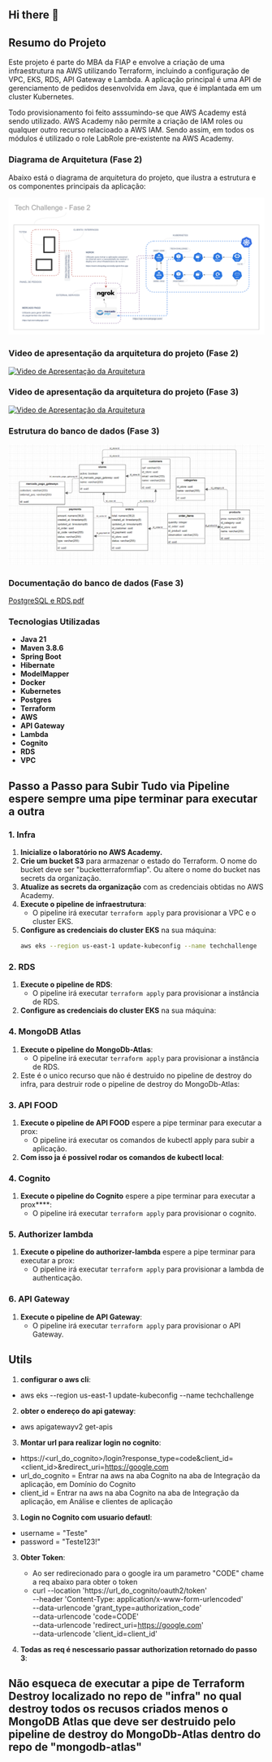 ## Hi there 👋

## Resumo do Projeto

Este projeto é parte do MBA da FIAP e envolve a criação de uma infraestrutura na AWS utilizando Terraform, incluindo a configuração de VPC, EKS, RDS, API Gateway e Lambda. A aplicação principal é uma API de gerenciamento de pedidos desenvolvida em Java, que é implantada em um cluster Kubernetes.

Todo provisionamento foi feito asssumindo-se que AWS Academy está sendo utilizado.  AWS Academy não permite a criação de IAM roles ou qualquer outro recurso relacioado a AWS IAM. Sendo assim, em todos os módulos é utilizado o role LabRole pre-existente na AWS Academy.


### Diagrama de Arquitetura (Fase 2)

Abaixo está o diagrama de arquitetura do projeto, que ilustra a estrutura e os componentes principais da aplicação:

![Diagrama de Arquitetura](image/tech_challenge_architecture.svg)

### Video de apresentação da arquitetura do projeto (Fase 2)

[![Video de Apresentação da Arquitetura](https://img.youtube.com/vi/7pZ2tByl9t8/0.jpg)](https://www.youtube.com/watch?v=7pZ2tByl9t8)

### Video de apresentação da arquitetura do projeto (Fase 3)

[![Video de Apresentação da Arquitetura](https://img.youtube.com/vi/MuOje_GppsU/0.jpg)](https://youtu.be/MuOje_GppsU)
### Estrutura do banco de dados (Fase 3)

![img.png](image%2Fimg.png)

### Documentação do banco de dados (Fase 3)

[PostgreSQL e RDS.pdf](..%2Fpdf%2FPostgreSQL%20e%20RDS.pdf)

### Tecnologias Utilizadas

- **Java 21**
- **Maven 3.8.6**
- **Spring Boot**
- **Hibernate**
- **ModelMapper**
- **Docker**
- **Kubernetes**
- **Postgres**
- **Terraform**
- **AWS**
- **API Gateway**
- **Lambda**
- **Cognito**
- **RDS**
- **VPC**

## Passo a Passo para Subir Tudo via Pipeline espere sempre uma pipe terminar para executar a outra

### 1. Infra

1. **Inicialize o laboratório no AWS Academy.**
2. **Crie um bucket S3** para armazenar o estado do Terraform. O nome do bucket deve ser "bucketterraformfiap". Ou altere o nome do bucket nas secrets da organização.
3. **Atualize as secrets da organização** com as credenciais obtidas no AWS Academy.
4. **Execute o pipeline de infraestrutura**:
   - O pipeline irá executar `terraform apply` para provisionar a VPC e o cluster EKS.
5. **Configure as credenciais do cluster EKS** na sua máquina:
   ```bash
   aws eks --region us-east-1 update-kubeconfig --name techchallenge

### 2. RDS

1. **Execute o pipeline de RDS**:
   - O pipeline irá executar `terraform apply` para provisionar a instância de RDS.
2. **Configure as credenciais do cluster EKS** na sua máquina:

### 4. MongoDB Atlas

1. **Execute o pipeline do MongoDb-Atlas**:
   - O pipeline irá executar `terraform apply` para provisionar a instância de RDS.
2. Este é o unico recurso que não é destruido no pipeline de destroy do infra, para destruir rode o pipeline de destroy do MongoDb-Atlas:

### 3. API FOOD

1. **Execute o pipeline de API FOOD** espere a pipe terminar para executar a prox:
   - O pipeline irá executar os comandos de kubectl apply para subir a aplicação.
2. **Com isso ja é possivel rodar os comandos de kubectl local**:     

### 4. Cognito

1. **Execute o pipeline do Cognito** espere a pipe terminar para executar a prox****:
   - O pipeline irá executar `terraform apply` para provisionar o cognito.

### 5. Authorizer lambda

1. **Execute o pipeline do authorizer-lambda** espere a pipe terminar para executar a prox:
   - O pipeline irá executar `terraform apply` para provisionar a lambda de authenticação.


### 6. API Gateway

1. **Execute o pipeline de API Gateway**:
   - O pipeline irá executar `terraform apply` para provisionar o API Gateway.

## Utils

1. **configurar o aws cli**:
  - aws eks --region us-east-1 update-kubeconfig --name techchallenge

2. **obter o endereço do api gateway**:
  - aws apigatewayv2 get-apis

3. **Montar url para realizar login no cognito**:
  - https://<url_do_cognito>/login?response_type=code&client_id=<client_id>&redirect_uri=https://google.com
  - url_do_cognito = Entrar na aws na aba Cognito na aba de Integração da aplicação, em Domínio do Cognito
  - client_id = Entrar na aws na aba Cognito na aba de Integração da aplicação, em Análise e clientes de aplicação
   
3. **Login no Cognito com usuario defautl**:
  - username     = "Teste"
  - password     = "Teste123!"

3. **Obter Token**:
   - Ao ser redirecionado para o google ira um parametro "CODE" chame a req abaixo para obter o token
   - curl --location 'https://url_do_cognito/oauth2/token' \
      --header 'Content-Type: application/x-www-form-urlencoded' \
      --data-urlencode 'grant_type=authorization_code' \
      --data-urlencode 'code=CODE' \
      --data-urlencode 'redirect_uri=https://google.com' \
      --data-urlencode 'client_id=client_id'

4. **Todas as req é nescessario passar authorization retornado do passo 3**:

## Não esqueca de executar a pipe de Terraform Destroy localizado no repo de "infra" no qual destroy todos os recusos criados menos o MongoDB Atlas que deve ser destruido pelo pipeline de destroy do MongoDb-Atlas dentro do repo de "mongodb-atlas"











